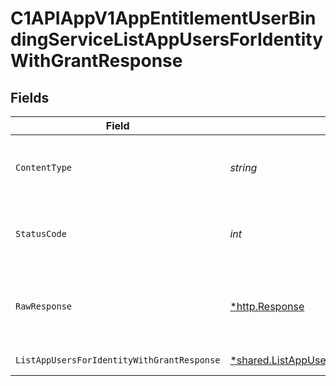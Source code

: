 # C1APIAppV1AppEntitlementUserBindingServiceListAppUsersForIdentityWithGrantResponse


## Fields

| Field                                                                                                                      | Type                                                                                                                       | Required                                                                                                                   | Description                                                                                                                |
| -------------------------------------------------------------------------------------------------------------------------- | -------------------------------------------------------------------------------------------------------------------------- | -------------------------------------------------------------------------------------------------------------------------- | -------------------------------------------------------------------------------------------------------------------------- |
| `ContentType`                                                                                                              | *string*                                                                                                                   | :heavy_check_mark:                                                                                                         | HTTP response content type for this operation                                                                              |
| `StatusCode`                                                                                                               | *int*                                                                                                                      | :heavy_check_mark:                                                                                                         | HTTP response status code for this operation                                                                               |
| `RawResponse`                                                                                                              | [*http.Response](https://pkg.go.dev/net/http#Response)                                                                     | :heavy_check_mark:                                                                                                         | Raw HTTP response; suitable for custom response parsing                                                                    |
| `ListAppUsersForIdentityWithGrantResponse`                                                                                 | [*shared.ListAppUsersForIdentityWithGrantResponse](../../../pkg/models/shared/listappusersforidentitywithgrantresponse.md) | :heavy_minus_sign:                                                                                                         | Successful response                                                                                                        |